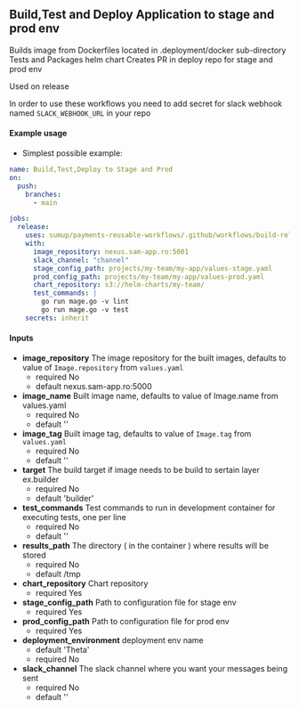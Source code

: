 ## Build,Test and Deploy Application to stage and prod env

Builds image from Dockerfiles located in .deployment/docker sub-directory
Tests and Packages helm chart
Creates PR in deploy repo for stage and prod env

Used on release

In order to use these workflows you need to add secret for slack webhook named `SLACK_WEBHOOK_URL` in your repo

#### Example usage

 - Simplest possible example:

```yaml
name: Build,Test,Deploy to Stage and Prod
on:  
  push:
    branches:
      - main

jobs:
  release:
    uses: sumup/payments-reusable-workflows/.github/workflows/build-release.yaml
    with:
      image_repository: nexus.sam-app.ro:5001
      slack_channel: "channel"
      stage_config_path: projects/my-team/my-app/values-stage.yaml
      prod_config_path: projects/my-team/my-app/values-prod.yaml
      chart_repository: s3://helm-charts/my-team/
      test_commands: |
        go run mage.go -v lint
        go run mage.go -v test
    secrets: inherit

```

#### Inputs
  - **image_repository**  The image repository for the built images, defaults to value of `Image.repository` from `values.yaml`
      - required No
      - default nexus.sam-app.ro:5000
  - **image_name**  Built image name, defaults to value of Image.name from values.yaml
      - required No
      - default ''
  - **image_tag** Built image tag, defaults to value of `Image.tag` from `values.yaml`
      - required No
      - default ''
  - **target** The build target if image needs to be build to sertain layer ex.builder
      - required No
      - default 'builder'
  - **test_commands** Test commands to run in development container for executing tests, one per line
      - required No
      - default ''
  - **results_path** The directory ( in the container ) where results will be stored
      - required No
      - default /tmp
  - **chart_repository** Chart repository 
      - required Yes
  - **stage_config_path**  Path to configuration file for stage env
      - required Yes
  - **prod_config_path**  Path to configuration file for prod env
      - required Yes
  - **deployment_environment** deployment env name
      - default 'Theta'
      - required No
  - **slack_channel** The slack channel where you want your messages being sent
      - required No
      - default ''

